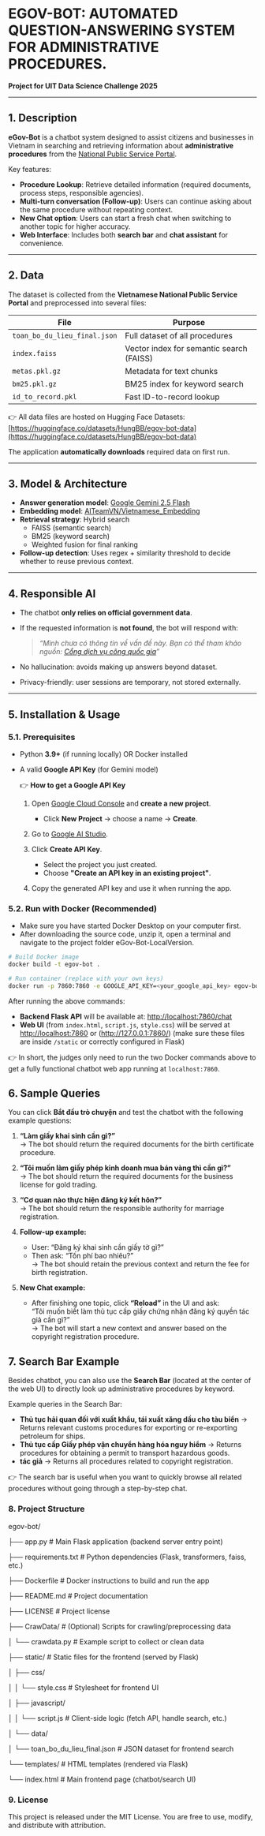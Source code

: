 # EGOV-BOT: AUTOMATED QUESTION-ANSWERING SYSTEM FOR ADMINISTRATIVE PROCEDURES.

**Project for UIT Data Science Challenge 2025**

---

## 1. Description

**eGov-Bot** is a chatbot system designed to assist citizens and businesses in Vietnam in searching and retrieving information about **administrative procedures** from the [National Public Service Portal](https://dichvucong.gov.vn).

Key features:

- **Procedure Lookup**: Retrieve detailed information (required documents, process steps, responsible agencies).
- **Multi-turn conversation (Follow-up)**: Users can continue asking about the same procedure without repeating context.
- **New Chat option**: Users can start a fresh chat when switching to another topic for higher accuracy.
- **Web Interface**: Includes both **search bar** and **chat assistant** for convenience.

---

## 2. Data

The dataset is collected from the **Vietnamese National Public Service Portal** and preprocessed into several files:

| File                         | Purpose                                  |
| ---------------------------- | ---------------------------------------- |
| `toan_bo_du_lieu_final.json` | Full dataset of all procedures           |
| `index.faiss`                | Vector index for semantic search (FAISS) |
| `metas.pkl.gz`               | Metadata for text chunks                 |
| `bm25.pkl.gz`                | BM25 index for keyword search            |
| `id_to_record.pkl`           | Fast ID-to-record lookup                 |

👉 All data files are hosted on Hugging Face Datasets:  
[https://huggingface.co/datasets/HungBB/egov-bot-data](https://huggingface.co/datasets/HungBB/egov-bot-data)

The application **automatically downloads** required data on first run.

---

## 3. Model & Architecture

- **Answer generation model**: [Google Gemini 2.5 Flash](https://ai.google/)
- **Embedding model**: [AITeamVN/Vietnamese_Embedding](https://huggingface.co/AITeamVN/Vietnamese_Embedding)
- **Retrieval strategy**: Hybrid search
  - FAISS (semantic search)
  - BM25 (keyword search)
  - Weighted fusion for final ranking
- **Follow-up detection**: Uses regex + similarity threshold to decide whether to reuse previous context.

---

## 4. Responsible AI

- The chatbot **only relies on official government data**.
- If the requested information is **not found**, the bot will respond with:

  > _“Mình chưa có thông tin về vấn đề này. Bạn có thể tham khảo nguồn: [Cổng dịch vụ công quốc gia](https://dichvucong.gov.vn)”_

- No hallucination: avoids making up answers beyond dataset.
- Privacy-friendly: user sessions are temporary, not stored externally.

---

## 5. Installation & Usage

### 5.1. Prerequisites

- Python **3.9+** (if running locally) OR Docker installed
- A valid **Google API Key** (for Gemini model)

  👉 **How to get a Google API Key**

  1. Open [Google Cloud Console](https://console.cloud.google.com/projectcreate?previousPage=%2Fwelcome%3Fproject%3Darched-champion-472703-j1&organizationId=0) and **create a new project**.

     - Click **New Project** → choose a name → **Create**.

  2. Go to [Google AI Studio](https://aistudio.google.com/app/apikey).

  3. Click **Create API Key**.

     - Select the project you just created.
     - Choose **"Create an API key in an existing project"**.

  4. Copy the generated API key and use it when running the app.

### 5.2. Run with Docker (Recommended)

- Make sure you have started Docker Desktop on your computer first.
- After downloading the source code, unzip it, open a terminal and navigate to the project folder eGov-Bot-LocalVersion.

```bash
# Build Docker image
docker build -t egov-bot .

# Run container (replace with your own keys)
docker run -p 7860:7860 -e GOOGLE_API_KEY=<your_google_api_key> egov-bot

```

After running the above commands:

- **Backend Flask API** will be available at: [http://localhost:7860/chat](http://localhost:7860/chat)
- **Web UI** (from `index.html`, `script.js`, `style.css`) will be served at [http://localhost:7860](http://localhost:7860) or (http://127.0.0.1:7860/)
  (make sure these files are inside `/static` or correctly configured in Flask)

👉 In short, the judges only need to run the two Docker commands above to get a fully functional chatbot web app running at `localhost:7860`.

## 6. Sample Queries

You can click **Bắt đầu trò chuyện** and test the chatbot with the following example questions:

1. **“Làm giấy khai sinh cần gì?”**  
   → The bot should return the required documents for the birth certificate procedure.

2. **“Tôi muốn làm giấy phép kinh doanh mua bán vàng thì cần gì?”**  
   → The bot should return the required documents for the business license for gold trading.

3. **“Cơ quan nào thực hiện đăng ký kết hôn?”**  
   → The bot should return the responsible authority for marriage registration.

4. **Follow-up example:**

   - User: “Đăng ký khai sinh cần giấy tờ gì?”
   - Then ask: “Tốn phí bao nhiêu?”  
     → The bot should retain the previous context and return the fee for birth registration.

5. **New Chat example:**

   - After finishing one topic, click **“Reload”** in the UI and ask:  
      “Tôi muốn biết làm thủ tục cấp giấy chứng nhận đăng ký quyền tác giả cần gì?”  
     → The bot will start a new context and answer based on the copyright registration procedure.

## 7. Search Bar Example

Besides chatbot, you can also use the **Search Bar** (located at the center of the web UI) to directly look up administrative procedures by keyword.

Example queries in the Search Bar:

- **Thủ tục hải quan đối với xuất khẩu, tái xuất xăng dầu cho tàu biển** → Returns relevant customs procedures for exporting or re-exporting petroleum for ships.
- **Thủ tục cấp Giấy phép vận chuyển hàng hóa nguy hiểm** → Returns procedures for obtaining a permit to transport hazardous goods.
- **tác giả** → Returns all procedures related to copyright registration.

👉 The search bar is useful when you want to quickly browse all related procedures without going through a step-by-step chat.

### 8. Project Structure

egov-bot/

├── app.py # Main Flask application (backend server entry point)

├── requirements.txt # Python dependencies (Flask, transformers, faiss, etc.)

├── Dockerfile # Docker instructions to build and run the app

├── README.md # Project documentation

├── LICENSE # Project license

├── CrawData/ # (Optional) Scripts for crawling/preprocessing data

│ └── crawdata.py # Example script to collect or clean data

├── static/ # Static files for the frontend (served by Flask)

│ ├── css/

│ │ └── style.css # Stylesheet for frontend UI

│ ├── javascript/

│ │ └── script.js # Client-side logic (fetch API, handle search, etc.)

│ └── data/

│ └── toan_bo_du_lieu_final.json # JSON dataset for frontend search

└── templates/ # HTML templates (rendered via Flask)

└── index.html # Main frontend page (chatbot/search UI)

### 9. License

This project is released under the MIT License.
You are free to use, modify, and distribute with attribution.
